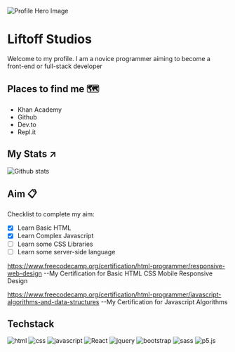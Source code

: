 ![Profile Hero Image](https://1gew6o3qn6vx9kp3s42ge0y1-wpengine.netdna-ssl.com/wp-content/uploads/prod/2020/10/HERO-ART-microsoft_azure_1920x1000_nologo.jpg)
# Liftoff Studios

Welcome to my profile. I am a novice programmer aiming to become a front-end or full-stack developer

## Places to find me 🗺️

- Khan Academy
- Github
- Dev.to
- Repl.it


## My Stats ↗️
![Github stats](https://github-readme-stats.vercel.app/api?username=Liftoff-KA)

## Aim 📋
Checklist to complete my aim:
* [x] Learn Basic HTML
* [x] Learn Complex Javascript 
* [ ] Learn some CSS Libraries
* [ ] Learn some server-side language

https://www.freecodecamp.org/certification/html-programmer/responsive-web-design 
--My Certification for Basic HTML CSS Mobile Responsive Design

https://www.freecodecamp.org/certification/html-programmer/javascript-algorithms-and-data-structures
--My Certification for Javascript Algorithms

## Techstack
![html](https://img.shields.io/badge/-HTML5-blue?logo=html5) ![css](https://img.shields.io/badge/-CSS3-blue?logo=css3) ![javascript](https://img.shields.io/badge/-Javascript-blue?logo=javascript) ![React](https://img.shields.io/badge/-React-blue?logo=react) ![jquery](https://img.shields.io/badge/-jQuery-blue?logo=jQuery) ![bootstrap](https://img.shields.io/badge/-Bootstrap-blue?logo=bootstrap) ![sass](https://img.shields.io/badge/-SASS-blue?logo=sass) ![p5.js](https://img.shields.io/badge/-P5.js-blue?logo=p5.js)
